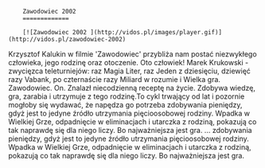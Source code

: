 
        Zawodowiec 2002 
        =============
        
        [![Zawodowiec 2002 ](http://vidos.pl/images/player.gif)](http://vidos.pl/zawodowiec-2002)
        
        
 Krzysztof Kalukin w filmie 'Zawodowiec' przybliża nam postać niezwykłego człowieka, jego rodzinę oraz otoczenie. Oto człowiek! Marek Krukowski - zwycięzca teleturniejów: raz Magia Liter, raz Jeden z dziesięciu, dziewięć razy Vabank, po czternaście razy Miliard w rozumie i Wielka gra. Zawodowiec. On. Znalazł niecodzienną receptę na życie. Zdobywa wiedzę, gra, zarabia i utrzymuje z tego rodzinę.To cykl trwający od lat i pozornie mogłoby się wydawać, że napędza go potrzeba zdobywania pieniędzy, gdyż jest to jedyne źródło utrzymania pięcioosobowej rodziny. Wpadka w Wielkiej Grze, odpadnięcie w eliminacjach i utarczka z rodziną, pokazują co tak naprawdę się dla niego liczy. Bo najważniejsza jest gra.   ... zdobywania pieniędzy, gdyż jest to jedyne źródło utrzymania pięcioosobowej rodziny. Wpadka w Wielkiej Grze, odpadnięcie w eliminacjach i utarczka z rodziną, pokazują co tak naprawdę się dla niego liczy. Bo najważniejsza jest gra.
    